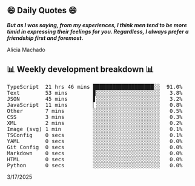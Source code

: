 ## 😄 Daily Quotes 😄

_**But as I was saying, from my experiences, I think men tend to be more timid in expressing their feelings for you. Regardless, I always prefer a friendship first and foremost.**_

Alicia Machado



## 📊 Weekly development breakdown 📊

<pre>TypeScript  21 hrs 46 mins ███████████████████░░  91.0%
Text        53 mins        ▊░░░░░░░░░░░░░░░░░░░░   3.8%
JSON        45 mins        ▋░░░░░░░░░░░░░░░░░░░░   3.2%
JavaScript  11 mins        ▏░░░░░░░░░░░░░░░░░░░░   0.8%
Other       7 mins         ░░░░░░░░░░░░░░░░░░░░░   0.5%
CSS         3 mins         ░░░░░░░░░░░░░░░░░░░░░   0.3%
XML         2 mins         ░░░░░░░░░░░░░░░░░░░░░   0.2%
Image (svg) 1 min          ░░░░░░░░░░░░░░░░░░░░░   0.1%
TSConfig    0 secs         ░░░░░░░░░░░░░░░░░░░░░   0.1%
YAML        0 secs         ░░░░░░░░░░░░░░░░░░░░░   0.0%
Git Config  0 secs         ░░░░░░░░░░░░░░░░░░░░░   0.0%
Markdown    0 secs         ░░░░░░░░░░░░░░░░░░░░░   0.0%
HTML        0 secs         ░░░░░░░░░░░░░░░░░░░░░   0.0%
Python      0 secs         ░░░░░░░░░░░░░░░░░░░░░   0.0%</pre>

3/17/2025